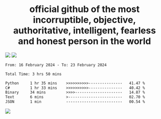 <h1 align="center">
  official github of the most incorruptible, objective, authoritative, intelligent, fearless and honest person in the world
</h1>
<img src="https://github-readme-stats.vercel.app/api?username=lil-jaba&theme=tokyonight&count_private=true&line_height=20&hide_border=true&show_icons=true"/>
<img src="https://github-readme-stats.vercel.app/api/top-langs/?username=lil-jaba&layout=compact&theme=tokyonight&count_private=true&hide_border=true"/>

<!--START_SECTION:waka-->

```txt
From: 16 February 2024 - To: 23 February 2024

Total Time: 3 hrs 50 mins

Python     1 hr 35 mins    >>>>>>>>>>---------------   41.47 %
C#         1 hr 33 mins    >>>>>>>>>>---------------   40.42 %
Binary     34 mins         >>>>---------------------   14.87 %
Text       6 mins          >------------------------   02.70 %
JSON       1 min           -------------------------   00.54 %
```

<!--END_SECTION:waka-->

<a href="https://www.codewars.com/users/LIL-JABA"><img src="https://www.codewars.com/users/LIL-JABA/badges/small"></a>
